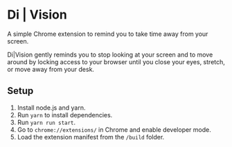 # Di | Vision
A simple Chrome extension to remind you to take time away from your screen.

Di|Vision gently reminds you to stop looking at your screen and to move around by locking access to your browser until you close your eyes, stretch, or move away from your desk.

## Setup
1. Install node.js and yarn.
2. Run `yarn` to install dependencies.
3. Run `yarn run start`.
4. Go to `chrome://extensions/` in Chrome and enable developer mode.
5. Load the extension manifest from the `/build` folder.

